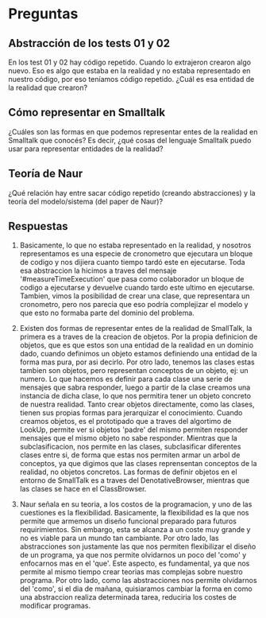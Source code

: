 
# Preguntas

## Abstracción de los tests 01 y 02 

En los test 01 y 02 hay código repetido. Cuando lo extrajeron crearon algo nuevo. Eso es algo que estaba en la realidad y no estaba representado en nuestro código, por eso teníamos código repetido. ¿Cuál es esa entidad de la realidad que crearon?

## Cómo representar en Smalltalk

¿Cuáles son las formas en que podemos representar entes de la realidad en Smalltalk que conocés? Es decir, ¿qué cosas del lenguaje Smalltalk puedo usar para representar entidades de la realidad?

## Teoría de Naur

¿Qué relación hay entre sacar código repetido (creando abstracciones) y la teoría del modelo/sistema (del paper de Naur)?

## Respuestas

1. Basicamente, lo que no estaba representado en la realidad, y nosotros representamos es una especie de cronometro que ejecutara un bloque
de codigo y nos dijiera cuanto tiempo tardó este en ejecutarse. Toda esa abstraccion la hicimos a traves del mensaje '#measureTimeExecution'
que pasa como colaborador un bloque de codigo a ejecutarse y devuelve cuando tardo este ultimo en ejecutarse. Tambien, vimos la posibilidad
de crear una clase, que representara un cronometro, pero nos parecia que eso podría complejizar el modelo y que esto no formaba parte del
dominio del problema.

2. Existen dos formas de representar entes de la realidad de SmallTalk, la primera es a traves de la creacion de objetos. Por la propia
definicion de objetos, que es que estos son una entidad de la realidad en un dominio dado, cuando definimos un objeto estamos definiendo
una entidad de la forma mas pura, por asi decirlo. Por otro lado, tenemos las clases estas tambien son objetos, pero representan conceptos de 
un objeto, ej: un numero. Lo que hacemos es definir para cada clase una serie de mensajes que sabra responder, luego a partir de la clase 
creamos una instancia de dicha clase, lo que nos permitira tener un objeto concreto de nuestra realidad. Tanto crear objetos directamente, 
como las clases, tienen sus propias formas para jerarquizar el conocimiento. Cuando creamos objetos, es el prototipado que a traves del 
algortimo  de LookUp, permite ver si objetos 'padre' del mismo permiten responder mensajes que el mismo objeto no sabe responder. Mientras que
la subclasificacion, nos permite en las clases, subclasificar diferentes clases entre si, de forma que estas nos permiten armar un arbol de 
conceptos, ya que digimos que las clases reprensentan conceptos de la realidad, no objetos concretos. Las formas de definir objetos en 
el entorno de SmallTalk es a traves del DenotativeBrowser, mientras que las clases se hace en el ClassBrowser. 

3. Naur señala en su teoria, a los costos de la programacion, y uno de las cuestiones es la flexibilidad. Basicamente, la flexibilidad es
la que nos permite que armemos un diseño funcional preparado para futuros requirimientos. Sin embargo, esta se alcanza a un coste muy
grande y no es viable para un mundo tan cambiante. Por otro lado, las abstracciones son justamente las que nos permiten flexibilizar el
diseño de un programa, ya que nos permite olvidarnos un poco del 'como' y enfocarnos mas en el 'que'. Este aspecto, es fundamental, ya que
nos permite al mismo tiempo crear teorias mas complejas sobre nuestro programa. Por otro lado, como las abstracciones nos permite olvidarnos
del 'como', si el dia de mañana, quisiaramos cambiar la forma en como una abstraccion realiza determinada tarea, reduciria los costes de
modificar programas.
